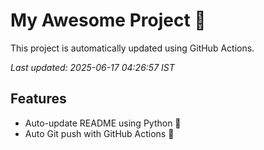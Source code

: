 # My Awesome Project 🚀

This project is automatically updated using GitHub Actions.

_Last updated: 2025-06-17 04:26:57 IST_

## Features
- Auto-update README using Python 🐍
- Auto Git push with GitHub Actions 🤖
